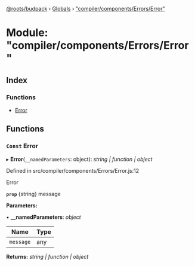 [@roots/budpack](../README.md) › [Globals](../globals.md) › ["compiler/components/Errors/Error"](_compiler_components_errors_error_.md)

# Module: "compiler/components/Errors/Error"

## Index

### Functions

* [Error](_compiler_components_errors_error_.md#const-error)

## Functions

### `Const` Error

▸ **Error**(`__namedParameters`: object): *string | function | object*

Defined in src/compiler/components/Errors/Error.js:12

Error

**`prop`** {string} message

**Parameters:**

▪ **__namedParameters**: *object*

Name | Type |
------ | ------ |
`message` | any |

**Returns:** *string | function | object*
